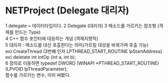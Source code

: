 # NETProject (Delegate 대리자)

1 delegate = 데이터타입이다.
2 Delegate (대리자)
3 메소드를 가르키는 참조형 (객체를 만드는 Type)  
4 C++ 함수 포인터에 대응하는 개념 (객체지향적)  
5 대리자 : 메소드를 대신 호출한다는 의미(가르킬 대상을 바꿔가며 호출 가능)  
ex) CreateThread (3번째 인자 LPTHREAD_START_ROUTINE lpStartAddress)  
ex) deletate int IntOp (int a, int b);  
6 정의로 이동하면 typedef DWORD (WINAPI *PTHREAD_START_ROUTINE)(LPVOID lpThreadParameter);  
함수를 가르키는 변수, 이미 써봤다.  
